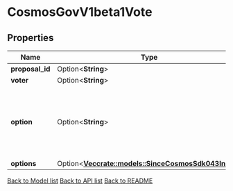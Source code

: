 # CosmosGovV1beta1Vote

## Properties

Name | Type | Description | Notes
------------ | ------------- | ------------- | -------------
**proposal_id** | Option<**String**> |  | [optional]
**voter** | Option<**String**> |  | [optional]
**option** | Option<**String**> | Deprecated: Prefer to use `options` instead. This field is set in queries if and only if `len(options) == 1` and that option has weight 1. In all other cases, this field will default to VOTE_OPTION_UNSPECIFIED. | [optional][default to Unspecified]
**options** | Option<[**Vec<crate::models::SinceCosmosSdk043Inner>**](Since__cosmos_sdk_0_43_inner.md)> |  | [optional]

[Back to Model list](../README.md#documentation-for-models) [Back to API list](../README.md#documentation-for-api-endpoints) [Back to README](../README.md)


